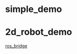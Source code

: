# simple_demo
# 2d_robot_demo


[ros_bridge](https://github.com/gazebosim/ros_gz/tree/foxy/ros_ign_bridge)